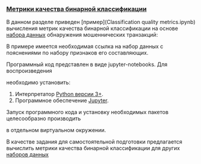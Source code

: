 ### <u>Метрики качества бинарной классификации</u>



В данном разделе приведен [пример](Classification quality metrics.ipynb) вычисления метрик качества бинарной классификации на основе [набора данных](/Practice/datasets/data_banknote_authentication.txt) обнаружения мошеннических транзакций:

В примере имеется необходимая ссылка на набор данных с пояснениями по набору признаков его составляющих.



Программный код представлен в виде jupyter-notebooks. Для воспроизведения

необходимо установить:

1. Интерпретатор [Python версии 3+](https://www.python.org/).
2. Программное обеспечение [Jupyter](https://jupyter.org/).

Запуск программного кода и установку необходимых пакетов целесообразно производить 

в отдельном виртуальном окружении.



В качестве задания для самостоятельной подготовки предлагается вычислить метрики качества бинарной классификации для других [наборов данных](/Practice/datasets/)
